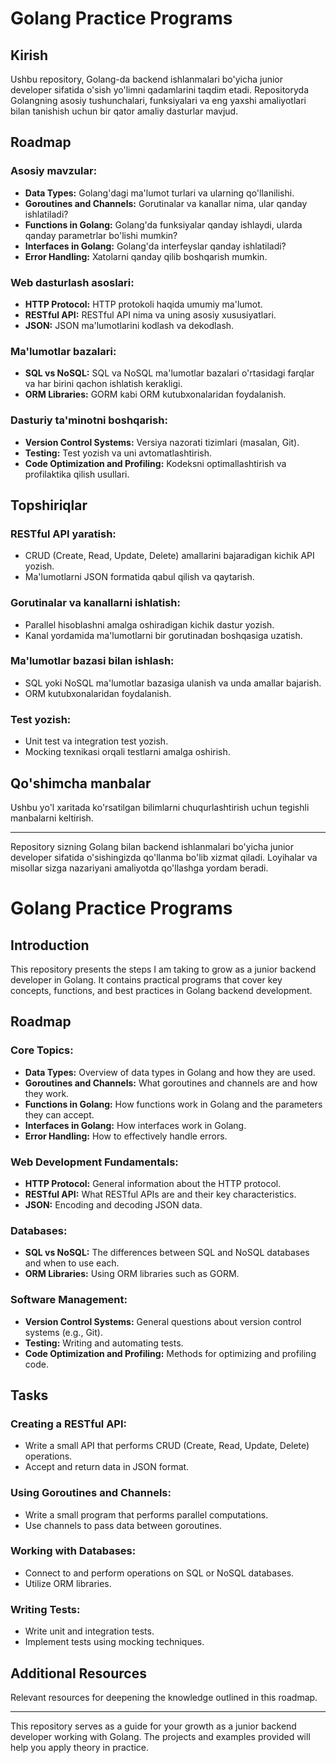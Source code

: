 # Golang Practice Programs

## Kirish

Ushbu repository, Golang-da backend ishlanmalari bo'yicha junior developer sifatida o'sish yo'limni qadamlarini taqdim etadi. Repositoryda Golangning asosiy tushunchalari, funksiyalari va eng yaxshi amaliyotlari bilan tanishish uchun bir qator amaliy dasturlar mavjud.

## Roadmap

### Asosiy mavzular:
- **Data Types:** Golang'dagi ma'lumot turlari va ularning qo'llanilishi.
- **Goroutines and Channels:** Gorutinalar va kanallar nima, ular qanday ishlatiladi?
- **Functions in Golang:** Golang'da funksiyalar qanday ishlaydi, ularda qanday parametrlar bo'lishi mumkin?
- **Interfaces in Golang:** Golang'da interfeyslar qanday ishlatiladi?
- **Error Handling:** Xatolarni qanday qilib boshqarish mumkin.

### Web dasturlash asoslari:
- **HTTP Protocol:** HTTP protokoli haqida umumiy ma'lumot.
- **RESTful API:** RESTful API nima va uning asosiy xususiyatlari.
- **JSON:** JSON ma'lumotlarini kodlash va dekodlash.

### Ma'lumotlar bazalari:
- **SQL vs NoSQL:** SQL va NoSQL ma'lumotlar bazalari o'rtasidagi farqlar va har birini qachon ishlatish kerakligi.
- **ORM Libraries:** GORM kabi ORM kutubxonalaridan foydalanish.

### Dasturiy ta'minotni boshqarish:
- **Version Control Systems:** Versiya nazorati tizimlari (masalan, Git).
- **Testing:** Test yozish va uni avtomatlashtirish.
- **Code Optimization and Profiling:** Kodeksni optimallashtirish va profilaktika qilish usullari.

## Topshiriqlar

### RESTful API yaratish:
- CRUD (Create, Read, Update, Delete) amallarini bajaradigan kichik API yozish.
- Ma'lumotlarni JSON formatida qabul qilish va qaytarish.

### Gorutinalar va kanallarni ishlatish:
- Parallel hisoblashni amalga oshiradigan kichik dastur yozish.
- Kanal yordamida ma'lumotlarni bir gorutinadan boshqasiga uzatish.

### Ma'lumotlar bazasi bilan ishlash:
- SQL yoki NoSQL ma'lumotlar bazasiga ulanish va unda amallar bajarish.
- ORM kutubxonalaridan foydalanish.

### Test yozish:
- Unit test va integration test yozish.
- Mocking texnikasi orqali testlarni amalga oshirish.

## Qo'shimcha manbalar

Ushbu yo'l xaritada ko'rsatilgan bilimlarni chuqurlashtirish uchun tegishli manbalarni keltirish.

---
Repository sizning Golang bilan backend ishlanmalari bo'yicha junior developer sifatida o'sishingizda qo'llanma bo'lib xizmat qiladi. Loyihalar va misollar sizga nazariyani amaliyotda qo'llashga yordam beradi.









# Golang Practice Programs

## Introduction

This repository presents the steps I am taking to grow as a junior backend developer in Golang. It contains practical programs that cover key concepts, functions, and best practices in Golang backend development.

## Roadmap

### Core Topics:
- **Data Types:** Overview of data types in Golang and how they are used.
- **Goroutines and Channels:** What goroutines and channels are and how they work.
- **Functions in Golang:** How functions work in Golang and the parameters they can accept.
- **Interfaces in Golang:** How interfaces work in Golang.
- **Error Handling:** How to effectively handle errors.

### Web Development Fundamentals:
- **HTTP Protocol:** General information about the HTTP protocol.
- **RESTful API:** What RESTful APIs are and their key characteristics.
- **JSON:** Encoding and decoding JSON data.

### Databases:
- **SQL vs NoSQL:** The differences between SQL and NoSQL databases and when to use each.
- **ORM Libraries:** Using ORM libraries such as GORM.

### Software Management:
- **Version Control Systems:** General questions about version control systems (e.g., Git).
- **Testing:** Writing and automating tests.
- **Code Optimization and Profiling:** Methods for optimizing and profiling code.

## Tasks

### Creating a RESTful API:
- Write a small API that performs CRUD (Create, Read, Update, Delete) operations.
- Accept and return data in JSON format.

### Using Goroutines and Channels:
- Write a small program that performs parallel computations.
- Use channels to pass data between goroutines.

### Working with Databases:
- Connect to and perform operations on SQL or NoSQL databases.
- Utilize ORM libraries.

### Writing Tests:
- Write unit and integration tests.
- Implement tests using mocking techniques.

## Additional Resources

Relevant resources for deepening the knowledge outlined in this roadmap.

---

This repository serves as a guide for your growth as a junior backend developer working with Golang. The projects and examples provided will help you apply theory in practice.
